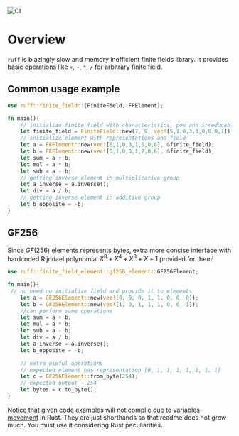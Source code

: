 ![CI](https://github.com/rnpozharskiy/ruff/actions/workflows/rust.yml/badge.svg?branch=develop)
# Overview
`ruff` is blazingly slow and memory inefficient finite fields library. It provides basic operations like `+`, `-`, `*`, `/` for arbitrary finite field.
## Common usage example
```rust
use ruff::finite_field::{FiniteField, FFElement};

fn main(){
    // initialize finite field with characteristics, pow and irreducable polynomial
    let finite_field = FiniteField::new(7, 8, vec![5,1,0,3,1,0,0,0,1]);
    // initialize element with representations and field
    let a = FFElement::new(vec![6,1,0,3,1,6,0,6], &finite_field);
    let b = FFElement::new(vec![5,1,0,3,1,2,0,6], &finite_field);
    let sum = a + b;
    let mul = a * b;
    let sub = a - b;
    // getting inverse element in multiplicative group
    let a_inverse = a.inverse();
    let div = a / b;
    // getting inverse element in additive group
    let b_opposite = -b;
}
```
## GF256

Since $GF(256)$ elements represents bytes, extra more concise interface with hardcoded Rijndael polynomial $X^8 + X^4 + X^3 + X + 1$ provided for them!

```rust
use ruff::finite_field_element::gf256_element::GF256Element;

fn main(){
 // no need no initialize field and provide it to elements
    let a = GF256Element::new(vec![0, 0, 0, 1, 1, 0, 0, 0]);
    let b = GF256Element::new(vec![1, 0, 1, 1, 1, 0, 0, 1]);
    //can perform same operations
    let sum = a + b;
    let mul = a * b;
    let sub = a - b;
    let div = a / b;
    let a_inverse = a.inverse();
    let b_opposite = -b;

    // extra useful operations
    // expected element has representation [0, 1, 1, 1, 1, 1, 1, 1]
    let c = GF256Element::from_byte(254);
    // expected output - 254 
    let bytes = c.to_byte();
}
```
Notice that given code examples will not complie due to [variables movement](https://doc.rust-lang.org/rust-by-example/scope/move.html) in Rust. They are just shorthands so that readme does not grow much. You must use it considering Rust peculiarities.
